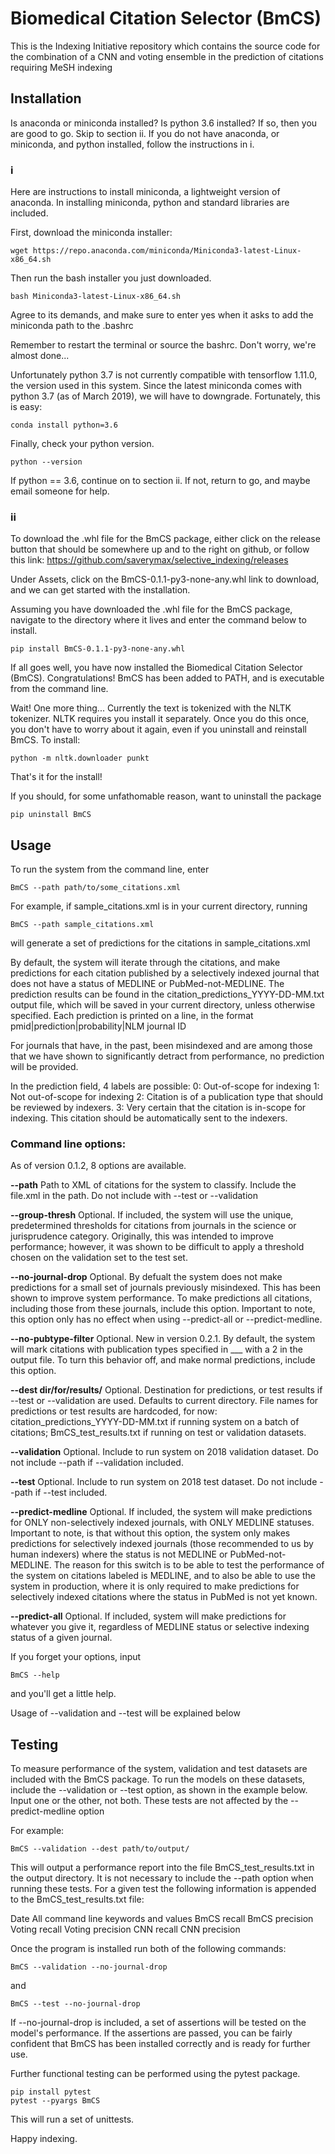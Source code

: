 # Biomedical Citation Selector (BmCS)

This is the Indexing Initiative repository which contains the source code for the combination of 
a CNN and voting ensemble in the prediction of citations requiring
MeSH indexing

## Installation

Is anaconda or miniconda installed? Is python 3.6 installed? If so, then you are good to go. Skip to section ii.
If you do not have anaconda, or miniconda, and python installed, follow the instructions in i.

### i
Here are instructions to install miniconda, a lightweight version of anaconda. In installing miniconda, python and 
standard libraries are included.

First, download the miniconda installer:
```
wget https://repo.anaconda.com/miniconda/Miniconda3-latest-Linux-x86_64.sh
```

Then run the bash installer you just downloaded. 
```
bash Miniconda3-latest-Linux-x86_64.sh
```
Agree to its demands, and make sure to enter yes when it asks to add the miniconda path to the .bashrc

Remember to restart the terminal or source the bashrc. Don't worry, we're almost done... 

Unfortunately python 3.7 is not currently compatible with tensorflow 1.11.0, the version used in this system.
Since the latest miniconda comes with python 3.7 (as of March 2019), we will have to downgrade.
Fortunately, this is easy:
```
conda install python=3.6
```

Finally, check your python version. 
```
python --version
```

If python == 3.6, continue on to section ii. If not, return to go, and maybe email someone for help.

### ii

To download the .whl file for the BmCS package, either click on the release button that should be somewhere up and to the right on github,
or follow this link: https://github.com/saverymax/selective_indexing/releases

Under Assets, click on the BmCS-0.1.1-py3-none-any.whl link to download, and we can get started with the installation. 

Assuming you have downloaded the .whl file for the BmCS package, navigate to the directory where it lives and enter the command below to install.
```
pip install BmCS-0.1.1-py3-none-any.whl
```
If all goes well, you have now installed the Biomedical Citation Selector (BmCS). Congratulations!
BmCS has been added to PATH, and is executable from the command line. 

Wait! One more thing...
Currently the text is tokenized with the NLTK tokenizer. 
NLTK requires you install it separately. Once you do this once,
you don't have to worry about it again, even if you uninstall and 
reinstall BmCS. To install:
``` 
python -m nltk.downloader punkt
```

That's it for the install! 

If you should, for some unfathomable reason, want to uninstall the package
```
pip uninstall BmCS
```

## Usage

To run the system from the command line, enter
```
BmCS --path path/to/some_citations.xml
```
For example, if sample_citations.xml is in your current directory, running
```
BmCS --path sample_citations.xml
```
will generate a set of predictions for the citations in sample_citations.xml

By default, the system will iterate through the citations, and make predictions 
for each citation published by a selectively indexed journal that 
does not have a status of MEDLINE or PubMed-not-MEDLINE. 
The prediction results can be found in the citation_predictions_YYYY-DD-MM.txt output file, which will 
be saved in your current directory, unless otherwise specified. 
Each prediction is printed on a line, in the format 
pmid|prediction|probability|NLM journal ID 

For journals that have, in the past, been misindexed and are among those that
we have shown to significantly detract from performance, no prediction will be provided. 

In the prediction field, 4 labels are possible:
0: Out-of-scope for indexing
1: Not out-of-scope for indexing
2: Citation is of a publication type that should be reviewed by indexers.
3: Very certain that the citation is in-scope for indexing. This citation should be automatically sent to the indexers. 


### Command line options:
As of version 0.1.2, 8 options are available. 

**--path** 
    Path to XML of citations for the system to classify. Include the file.xml in the path. 
    Do not include with --test or --validation

**--group-thresh**
    Optional. If included, the system will use the unique, 
    predetermined thresholds for citations from journals in the science or jurisprudence category. Originally, this was intended to improve performance; however, it was shown to be difficult to apply a threshold chosen on the validation set to the test set.

**--no-journal-drop**
    Optional. By defualt the system does not make predictions for a small set of journals previously misindexed. This has been shown to improve system performance. To make predictions all citations, including those from these journals, include this option. 
    Important to note, this option only has no effect when using --predict-all or --predict-medline. 

**--no-pubtype-filter**
    Optional. New in version 0.2.1. By default, the system will mark citations with publication types specified in ___ with a 2 in the output file. To turn this behavior off, and make normal predictions, include this option. 
    
**--dest dir/for/results/** 
    Optional. Destination for predictions, or test results if --test or --validation are used. Defaults to 
    current directory. File names for predictions or test results are hardcoded, for now: 
    citation_predictions_YYYY-DD-MM.txt if running system on a batch of citations; BmCS_test_results.txt 
    if running on test or validation datasets.   

**--validation** 
    Optional. Include to run system on 2018 validation dataset. Do not include --path if
    --validation included.  

**--test**
    Optional. Include to run system on 2018 test dataset. Do not include --path if
    --test included. 

**--predict-medline**
    Optional. If included, the system will make predictions for 
    ONLY non-selectively indexed journals, with ONLY MEDLINE statuses. 
    Important to note, is that without this option, 
    the system only makes predictions for selectively 
    indexed journals (those recommended to us by human indexers) 
    where the status is not MEDLINE or PubMed-not-MEDLINE. The reason 
    for this switch is to be able to test the performance of the system 
    on citations labeled is MEDLINE, and to also be able to use the system 
    in production, where it is only required to make predictions for selectively 
    indexed citations where the status in PubMed is not yet known.

**--predict-all**
    Optional. If included, system will make predictions 
    for whatever you give it, regardless of MEDLINE status or selective indexing
    status of a given journal. 

If you forget your options, input
```
BmCS --help
```
and you'll get a little help.

Usage of --validation and --test will be explained below


## Testing
To measure performance of the system, validation and test datasets are included with the BmCS
package. To run the models on these datasets, include the --validation or --test option,
as shown in the example below. Input one or the other, not both. These tests are not affected
by the --predict-medline option

For example:
```
BmCS --validation --dest path/to/output/
```
This will output a performance report into the file BmCS_test_results.txt in the output directory. 
It is not necessary to include the --path option when running these tests. 
For a given test the following information is appended to the BmCS_test_results.txt file:

Date
All command line keywords and values
BmCS recall
BmCS precision
Voting recall
Voting precision
CNN recall
CNN precision

Once the program is installed run both of the following commands: 
```
BmCS --validation --no-journal-drop 
```
and
```
BmCS --test --no-journal-drop 
```
If --no-journal-drop is included, a set of assertions 
will be tested on the model's performance. If the assertions are passed,
you can be fairly confident that BmCS has been installed correctly and is ready for 
further use.

Further functional testing can be performed using the pytest package.
```
pip install pytest
pytest --pyargs BmCS
```
This will run a set of unittests.

Happy indexing.
